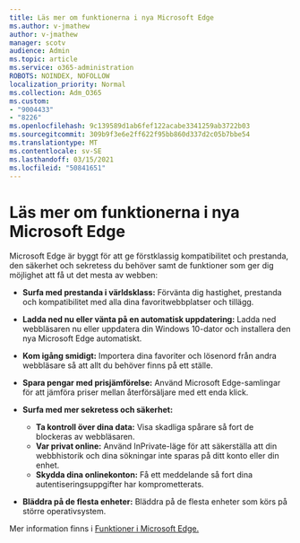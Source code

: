 ```yaml
---
title: Läs mer om funktionerna i nya Microsoft Edge
ms.author: v-jmathew
author: v-jmathew
manager: scotv
audience: Admin
ms.topic: article
ms.service: o365-administration
ROBOTS: NOINDEX, NOFOLLOW
localization_priority: Normal
ms.collection: Adm_O365
ms.custom:
- "9004433"
- "8226"
ms.openlocfilehash: 9c139589d1ab6fef122acabe3341259ab3722b03
ms.sourcegitcommit: 309b9f3e6e2ff622f95bb860d337d2c05b7bbe54
ms.translationtype: MT
ms.contentlocale: sv-SE
ms.lasthandoff: 03/15/2021
ms.locfileid: "50841651"
---
```

# <a name="learn-about-the-features-of-the-new-microsoft-edge"></a>Läs mer om funktionerna i nya Microsoft Edge

Microsoft Edge är byggt för att ge förstklassig kompatibilitet och prestanda, den säkerhet och sekretess du behöver samt de funktioner som ger dig möjlighet att få ut det mesta av webben:

- **Surfa med prestanda i världsklass:** Förvänta dig hastighet, prestanda och kompatibilitet med alla dina favoritwebbplatser och tillägg.
- **Ladda ned nu eller vänta på en automatisk uppdatering:** Ladda ned webbläsaren nu eller uppdatera din Windows 10-dator och installera den nya Microsoft Edge automatiskt.
- **Kom igång smidigt:** Importera dina favoriter och lösenord från andra webbläsare så att allt du behöver finns på ett ställe.
- **Spara pengar med prisjämförelse:** Använd Microsoft Edge-samlingar för att jämföra priser mellan återförsäljare med ett enda klick.
- **Surfa med mer sekretess och säkerhet:**
  - **Ta kontroll över dina data:** Visa skadliga spårare så fort de blockeras av webbläsaren.
  - **Var privat online:** Använd InPrivate-läge för att säkerställa att din webbhistorik och dina sökningar inte sparas på ditt konto eller din enhet.
  - **Skydda dina onlinekonton:** Få ett meddelande så fort dina autentiseringsuppgifter har komprometterats.

- **Bläddra på de flesta enheter:** Bläddra på de flesta enheter som körs på större operativsystem.

Mer information finns i [Funktioner i Microsoft Edge.](https://go.microsoft.com/fwlink/?linkid=2146817)
